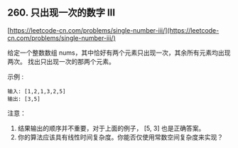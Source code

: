 **260. 只出现一次的数字 III**  
---
[https://leetcode-cn.com/problems/single-number-iii/](https://leetcode-cn.com/problems/single-number-iii/)  

给定一个整数数组 nums，其中恰好有两个元素只出现一次，其余所有元素均出现两次。 找出只出现一次的那两个元素。

示例 :

```  
输入: [1,2,1,3,2,5]
输出: [3,5]
```  

注意：

1. 结果输出的顺序并不重要，对于上面的例子， [5, 3] 也是正确答案。
2. 你的算法应该具有线性时间复杂度。你能否仅使用常数空间复杂度来实现？
